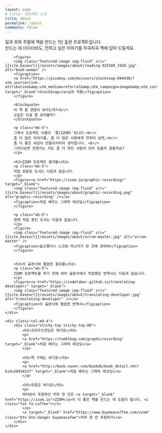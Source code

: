 ```yaml
---
layout: page
# title: 프로젝트 소개
title: About
permalink: /about
comments: false
---
```


<div class="row justify-content-between">
    <div class="col-md-8 pr-5">
        <p class="mb-5">
        일과 후와 주말에 책을 만드는 1인 출판 프로젝트입니다. <br/>만드는 데 더디더라도, 전하고 싶은 이야기를 차곡차곡 책에 담아 드릴게요.
        </p>  

        <figure>        
        <img class="featured-image img-fluid" src="{{site.baseurl}}/assets/images/about/reading-925589_1920.jpg" alt="book-woman" />
        <figcaption>
        <a href="https://pixabay.com/ko/users/stocksnap-894430/?utm_source=link-attribution&amp;utm_medium=referral&amp;utm_campaign=image&amp;utm_content=925589" target="_blank">StockSnap</a>님의 작품</figcaption>
        </figure>
        
        <blockquote>
        이 책 좀 괜찮아 보이는데?<br/>
        오늘은 이걸 좀 읽어볼까?
        </blockquote>

        <p class="mb-5">
        그래서 프로젝트 이름이 '쫌(ZZOM)'입니다.<br/>
        좀 더 많은 이야기를, 좀 더 많은 사람에게 전하다 보면,<br/> 
        좀 더 좋은 세상이 만들어지리라 생각합니다. <br/>
        그러다보면 언젠가는 저도 좀 더 멋진 사람이 되어 있을지 않을까요? 
        </p>

        <h2>ZZOM 프로젝트 결과물</h2>
        <p class="mb-5">
        작업 완료된 도서는 다음과 같습니다.
        </p>
        <figure><a href="https://zzom.io/graphic-recording/" target="_blank">        
        <img class="featured-image img-fluid" src="{{site.baseurl}}/assets/images/about/graphic-recording.png" alt="graphic-recording" /></a>
        <figcaption>처음 배우는 그래픽 레코딩</figcaption>
        </figure>

        <p class="mb-5">
        현재 작업 중인 도서는 다음과 같습니다.
        </p>
        <figure>
        <img class="featured-image img-fluid" src="{{site.baseurl}}/assets/images/about/scrum-master.jpg" alt="scrum-master" />
        <figcaption>출근했더니 스크럼 마스터가 된 건에 관하여</figcaption>
        </figure>


        <h2>타 출판사와 협업한 결과물</h2>
        <p class="mb-5">
        ZZOM 프로젝트를 하기 전에 여러 출판사에서 작업했던 번역서는 다음과 같습니다.
        </p>
        <figure><a href="https://codelabor.github.io/translating-developer/" target="_blank">        
        <img class="featured-image img-fluid" src="{{site.baseurl}}/assets/images/about/translating-developer.jpg" alt="translating-developer" /></a>
        <figcaption>타 출판사와 협업한 번역서</figcaption>
        </figure>
    </div>

    <div class="col-md-4">
        <div class="sticky-top sticky-top-80">
            <h5>크라우드펀딩은 여기로</h5>
            <p>
            <a href="https://tumblbug.com/graphicrecording" target="_blank">처음 배우는 그래픽 레코딩</a>
            </p>

            <h5>책 구매는 여기로</h5>
            <p>
            <a href="http://book.naver.com/bookdb/book_detail.nhn?bid=20916537" target="_blank">처음 배우는 그래픽 레코딩</a>
            </p>

            <h5>후원은 여기로</h5>
            <p>
            여러분이 후원하신 커피 한 잔은 <a target="_blank" href="https://zzom.io">ZZOM</a>이 더 좋은 책을 만드는 데 도움이 됩니다. <i class="fas fa-coffee"></i>
            </p>
            <a target="_blank" href="https://www.buymeacoffee.com/zzom" class="btn btn-danger buymeacofee">커피 한 잔 후원하기</a> 
        </div>
    </div>
</div>